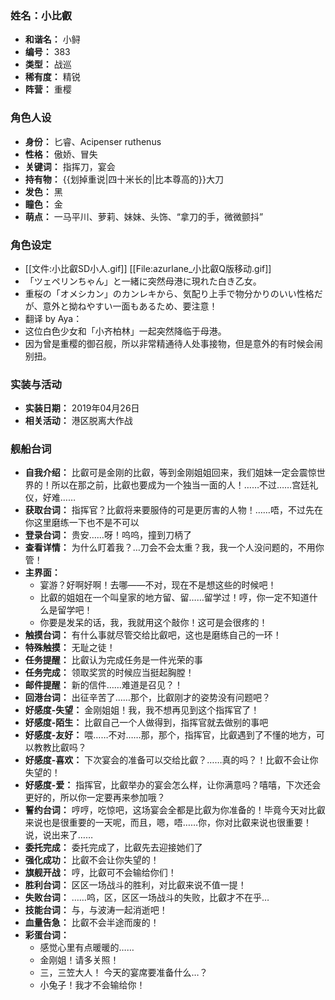 ### 姓名：小比叡
* **和谐名：** 小鲟
* **编号：** 383
* **类型：** 战巡
* **稀有度：** 精锐
* **阵营：** 重樱


### 角色人设
* **身份：** 匕睿、Acipenser ruthenus
* **性格：** 傲娇、冒失
* **关键词：** 指挥刀，宴会
* **持有物：** {{划掉重说|四十米长的|比本尊高的}}大刀
* **发色：** 黑
* **瞳色：** 金
* **萌点：** 一马平川、萝莉、妹妹、头饰、“拿刀的手，微微颤抖”


### 角色设定
* [[文件:小比叡SD小人.gif]]  [[File:azurlane_小比叡Q版移动.gif]]
* 「ツェペリンちゃん」と一緒に突然母港に現れた白き乙女。
* 重桜の「オメシカン」のカンレキから、気配り上手で物分かりのいい性格だが、意外と拗ねやすい一面もあるため、要注意！
* 翻译 by Aya：
* 这位白色少女和「小齐柏林」一起突然降临于母港。
* 因为曾是重樱的御召舰，所以非常精通待人处事接物，但是意外的有时候会闹别扭。


### 实装与活动
* **实装日期：** 2019年04月26日
* **相关活动：** 港区脱离大作战


### 舰船台词
* **自我介绍：** 比叡可是金刚的比叡，等到金刚姐姐回来，我们姐妹一定会震惊世界的！所以在那之前，比叡也要成为一个独当一面的人！……不过……宫廷礼仪，好难……
* **获取台词：** 指挥官？比叡将来要服侍的可是更厉害的人物！……唔，不过先在你这里磨练一下也不是不可以
* **登录台词：** 贵安……呀！呜呜，撞到刀柄了
* **查看详情：** 为什么盯着我？…刀会不会太重？我，我一个人没问题的，不用你管！
* **主界面：**
  * 宴游？好啊好啊！去哪——不对，现在不是想这些的时候吧！
  * 比叡的姐姐在一个叫皇家的地方留、留……留学过！哼，你一定不知道什么是留学吧！
  * 你要是发呆的话，我，我就用这个敲你！这可是会很疼的！
* **触摸台词：** 有什么事就尽管交给比叡吧，这也是磨练自己的一环！
* **特殊触摸：** 无耻之徒！
* **任务提醒：** 比叡认为完成任务是一件光荣的事
* **任务完成：** 领取奖赏的时候应当挺起胸膛！
* **邮件提醒：** 新的信件……难道是召见？！
* **回港台词：** 出征辛苦了……那个，比叡刚才的姿势没有问题吧？
* **好感度-失望：** 金刚姐姐！我，我不想再见到这个指挥官了！
* **好感度-陌生：** 比叡自己一个人做得到，指挥官就去做别的事吧
* **好感度-友好：** 喂……不对……那，那个，指挥官，比叡遇到了不懂的地方，可以教教比叡吗？
* **好感度-喜欢：** 下次宴会的准备可以交给比叡？……真的吗？！比叡不会让你失望的！
* **好感度-爱：** 指挥官，比叡举办的宴会怎么样，让你满意吗？嘻嘻，下次还会更好的，所以你一定要再来参加哦？
* **誓约台词：** 哼哼，吃惊吧，这场宴会全都是比叡为你准备的！毕竟今天对比叡来说也是很重要的一天呢，而且，嗯，唔……你，你对比叡来说也很重要！说，说出来了……
* **委托完成：** 委托完成了，比叡先去迎接她们了
* **强化成功：** 比叡不会让你失望的！
* **旗舰开战：** 哼，比叡可不会输给你们！
* **胜利台词：** 区区一场战斗的胜利，对比叡来说不值一提！
* **失败台词：** ……呜，区，区区一场战斗的失败，比叡才不在乎…
* **技能台词：** 与，与波涛一起消逝吧！
* **血量告急：** 比叡不会半途而废的！
* **彩蛋台词：**
  * 感觉心里有点暖暖的……
  * 金刚姐！请多关照！
  * 三，三笠大人！ 今天的宴席要准备什么…？
  * 小兔子！我才不会输给你！
